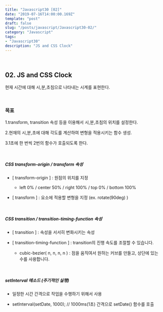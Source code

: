```yaml
---
title: "Javascript30 [02]"
date: "2019-07-16T14:00:00.169Z"
template: "post"
draft: false
slug: "/posts/javascript/Javascript30-02/"
category: "Javascript"
tags:
- "Javascript30"
description: "JS and CSS Clock"
---
```


<br>

## 02. JS and CSS Clock

현재 시간에 대해 시,분,초침으로 나타내는 시계를 표현한다.

<br>

### 목표

1.transform, transition 속성 등을 이용해서 시,분,초침의 위치를 설정한다.

2.현재의 시,분,초에 대해 각도를 계산하여 변형을 적용시키는 함수 생성.

3.1초에 한 번씩 2번의 함수가 호출되도록 한다.


<br>

##### CSS transform-origin / transform 속성

- [ transform-origin ]
: 원점의 위치를 지정

  - left 0% / center 50% / right 100% / top 0% / bottom 100%

- [ transform ]
: 요소에 적용할 변형을 지정 (ex. rotate(90deg) )

<br>

##### CSS transition / transition-timing-function 속성

- [ transition ]
: 속성을 서서히 변화시키는 속성

- [ transition-timing-function ]
: transition의 진행 속도를 조절할 수 있습니다.

  - cubic-bezier( n, n, n, n ) : 점을 움직여서 원하는 커브를 만들고, 상단에 있는 수를 사용합니다.

<br>

##### setInterval 메소드 (주기적인 실행)

- 일정한 시간 간격으로 작업을 수행하기 위해서 사용

- setInterval(setDate, 1000); // 1000ms(1초) 간격으로 setDate() 함수를 호출
